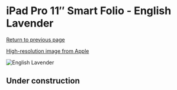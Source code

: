 # iPad Pro 11″ Smart Folio - English Lavender

[Return to previous page](/ipad_pro4)

[High-resolution image from Apple](https://store.storeimages.cdn-apple.com/8756/as-images.apple.com/is/MM6N3?wid=4500&hei=4500&fmt=png)

<div style="width: 500px"><img src="/everyphone/MM6N3.png" alt="English Lavender"></div>

## Under construction
